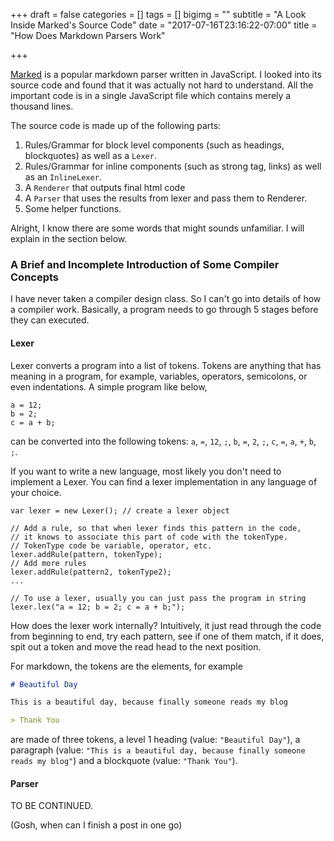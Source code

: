 +++
draft = false
categories = []
tags = []
bigimg = ""
subtitle = "A Look Inside Marked's Source Code"
date = "2017-07-16T23:16:22-07:00"
title = "How Does Markdown Parsers Work"

+++

[Marked](https://github.com/chjj/marked) is a popular markdown parser written in JavaScript. I looked into its source code and found that it was actually not hard to understand. All the important code is in a single JavaScript file which contains merely a thousand lines.

The source code is made up of the following parts:

1. Rules/Grammar for block level components (such as headings, blockquotes) as well as a `Lexer`. 
2. Rules/Grammar for inline components (such as strong tag, links) as well as an `InlineLexer`.
3. A `Renderer` that outputs final html code
4. A `Parser` that uses the results from lexer and pass them to Renderer.
5. Some helper functions.

Alright, I know there are some words that might sounds unfamiliar. I will explain in the section below.

### A Brief and Incomplete Introduction of Some Compiler Concepts

I have never taken a compiler design class. So I can't go into details of how a compiler work. Basically, a program needs to go through 5 stages before they can executed.

#### Lexer
Lexer converts a program into a list of tokens. Tokens are anything that has meaning in a program, for example, variables, operators, semicolons, or even indentations. A simple program like below,
```
a = 12;
b = 2;
c = a + b;
```
can be converted into the following tokens: `a`, `=`, `12`, `;`, `b`, `=`, `2`, `;`, `c`, `=`, `a`, `+`, `b`, `;`.

If you want to write a new language, most likely you don't need to implement a Lexer. You can find a lexer implementation in any language of your choice.

```
var lexer = new Lexer(); // create a lexer object

// Add a rule, so that when lexer finds this pattern in the code,
// it knows to associate this part of code with the tokenType.
// TokenType code be variable, operator, etc. 
lexer.addRule(pattern, tokenType); 
// Add more rules
lexer.addRule(pattern2, tokenType2);
...

// To use a lexer, usually you can just pass the program in string
lexer.lex("a = 12; b = 2; c = a + b;");
```

How does the lexer work internally? Intuitively, it just read through the code from beginning to end, try each pattern, see if one of them match, if it does, spit out a token and move the read head to the next position.

For markdown, the tokens are the elements, for example
```markdown
# Beautiful Day

This is a beautiful day, because finally someone reads my blog

> Thank You
```

are made of three tokens, a level 1 heading (value: `"Beautiful Day"`), a paragraph (value: `"This is a beautiful day, because finally someone reads my blog"`) and a blockquote (value: `"Thank You"`).

#### Parser

TO BE CONTINUED.

(Gosh, when can I finish a post in one go)
